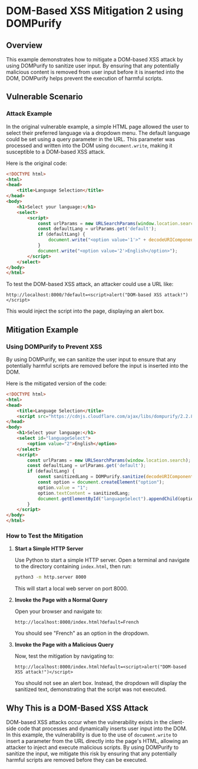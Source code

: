 # DOM-Based XSS Mitigation 2 using DOMPurify

## Overview

This example demonstrates how to mitigate a DOM-based XSS attack by using DOMPurify to sanitize user input. By ensuring that any potentially malicious content is removed from user input before it is inserted into the DOM, DOMPurify helps prevent the execution of harmful scripts.

## Vulnerable Scenario

### Attack Example

In the original vulnerable example, a simple HTML page allowed the user to select their preferred language via a dropdown menu. The default language could be set using a query parameter in the URL. This parameter was processed and written into the DOM using `document.write`, making it susceptible to a DOM-based XSS attack.

Here is the original code:

```html
<!DOCTYPE html>
<html>
<head>
    <title>Language Selection</title>
</head>
<body>
    <h1>Select your language:</h1>
    <select>
        <script>
            const urlParams = new URLSearchParams(window.location.search);
            const defaultLang = urlParams.get('default');
            if (defaultLang) {
                document.write("<option value='1'>" + decodeURIComponent(defaultLang) + "</option>");
            }
            document.write("<option value='2'>English</option>");
        </script>
    </select>
</body>
</html>
```

To test the DOM-based XSS attack, an attacker could use a URL like:

```
http://localhost:8000/?default=<script>alert("DOM-based XSS attack!")</script>
```

This would inject the script into the page, displaying an alert box.

## Mitigation Example

### Using DOMPurify to Prevent XSS

By using DOMPurify, we can sanitize the user input to ensure that any potentially harmful scripts are removed before the input is inserted into the DOM.

Here is the mitigated version of the code:

```html
<!DOCTYPE html>
<html>
<head>
    <title>Language Selection</title>
    <script src="https://cdnjs.cloudflare.com/ajax/libs/dompurify/2.2.8/purify.min.js"></script>
</head>
<body>
    <h1>Select your language:</h1>
    <select id="languageSelect">
        <option value="2">English</option>
    </select>
    <script>
        const urlParams = new URLSearchParams(window.location.search);
        const defaultLang = urlParams.get('default');
        if (defaultLang) {
            const sanitizedLang = DOMPurify.sanitize(decodeURIComponent(defaultLang));
            const option = document.createElement("option");
            option.value = "1";
            option.textContent = sanitizedLang;
            document.getElementById("languageSelect").appendChild(option);
        }
    </script>
</body>
</html>
```

### How to Test the Mitigation

1. **Start a Simple HTTP Server**

   Use Python to start a simple HTTP server. Open a terminal and navigate to the directory containing `index.html`, then run:

   ```sh
   python3 -m http.server 8000
   ```

   This will start a local web server on port 8000.

2. **Invoke the Page with a Normal Query**

   Open your browser and navigate to:

   ```
   http://localhost:8000/index.html?default=French
   ```

   You should see "French" as an option in the dropdown.

3. **Invoke the Page with a Malicious Query**

   Now, test the mitigation by navigating to:

   ```
   http://localhost:8000/index.html?default=<script>alert("DOM-based XSS attack!")</script>
   ```

   You should not see an alert box. Instead, the dropdown will display the sanitized text, demonstrating that the script was not executed.

## Why This is a DOM-Based XSS Attack

DOM-based XSS attacks occur when the vulnerability exists in the client-side code that processes and dynamically inserts user input into the DOM. In this example, the vulnerability is due to the use of `document.write` to insert a parameter from the URL directly into the page's HTML, allowing an attacker to inject and execute malicious scripts. By using DOMPurify to sanitize the input, we mitigate this risk by ensuring that any potentially harmful scripts are removed before they can be executed.
